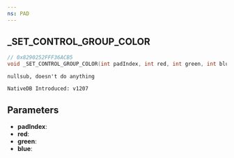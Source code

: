 ```yaml
---
ns: PAD
---
```

## _SET_CONTROL_GROUP_COLOR

```c
// 0x8290252FFF36ACB5
void _SET_CONTROL_GROUP_COLOR(int padIndex, int red, int green, int blue);
```

```
nullsub, doesn't do anything

NativeDB Introduced: v1207
```

## Parameters
* **padIndex**:
* **red**:
* **green**:
* **blue**:
